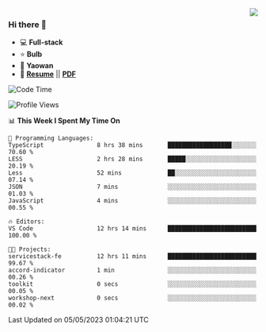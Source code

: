 <img align="right" src="https://github-readme-stats.vercel.app/api?username=LolipopJ&show_icons=true&count_private=true&hide_title=true&include_all_commits=true&theme=vue">

### Hi there 👋

- :computer: **Full-stack**
- :star: **Bulb**
- :pill: **Yaowan**
- :milky_way: [**Resume**](https://lolipopj.github.io/resume/) || [**PDF**](https://cdn.jsdelivr.net/gh/lolipopj/resume/export/resume-en.pdf)

<!--START_SECTION:waka-->
![Code Time](http://img.shields.io/badge/Code%20Time-1%2C212%20hrs%2042%20mins-blue)

![Profile Views](http://img.shields.io/badge/Profile%20Views-2-blue)

📊 **This Week I Spent My Time On** 

```text
💬 Programming Languages: 
TypeScript               8 hrs 38 mins       ██████████████████░░░░░░░   70.60 % 
LESS                     2 hrs 28 mins       █████░░░░░░░░░░░░░░░░░░░░   20.19 % 
Less                     52 mins             ██░░░░░░░░░░░░░░░░░░░░░░░   07.14 % 
JSON                     7 mins              ░░░░░░░░░░░░░░░░░░░░░░░░░   01.03 % 
JavaScript               4 mins              ░░░░░░░░░░░░░░░░░░░░░░░░░   00.55 % 

🔥 Editors: 
VS Code                  12 hrs 14 mins      █████████████████████████   100.00 % 

🐱‍💻 Projects: 
servicestack-fe          12 hrs 11 mins      █████████████████████████   99.67 % 
accord-indicator         1 min               ░░░░░░░░░░░░░░░░░░░░░░░░░   00.26 % 
toolkit                  0 secs              ░░░░░░░░░░░░░░░░░░░░░░░░░   00.05 % 
workshop-next            0 secs              ░░░░░░░░░░░░░░░░░░░░░░░░░   00.02 % 
```


 Last Updated on 05/05/2023 01:04:21 UTC
<!--END_SECTION:waka-->
